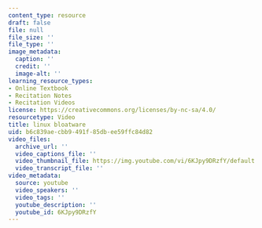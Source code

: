 ```yaml
---
content_type: resource
draft: false
file: null
file_size: ''
file_type: ''
image_metadata:
  caption: ''
  credit: ''
  image-alt: ''
learning_resource_types:
- Online Textbook
- Recitation Notes
- Recitation Videos
license: https://creativecommons.org/licenses/by-nc-sa/4.0/
resourcetype: Video
title: linux bloatware
uid: b6c839ae-cbb9-491f-85db-ee59ffc84d82
video_files:
  archive_url: ''
  video_captions_file: ''
  video_thumbnail_file: https://img.youtube.com/vi/6KJpy9DRzfY/default.jpg
  video_transcript_file: ''
video_metadata:
  source: youtube
  video_speakers: ''
  video_tags: ''
  youtube_description: ''
  youtube_id: 6KJpy9DRzfY
---
```

